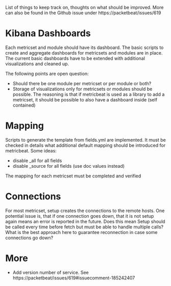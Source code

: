 List of things to keep track on, thoughts on what should be improved. More can also be found in the Github issue under https://packetbeat/issues/619


# Kibana Dashboards
Each metricset and module should have its dashboard. The basic scripts to create and aggregate dashboards for metricsets and modules are in place. The current basic dashboards have to be extended with additional visualizations and cleaned up.

The following points are open question:
* Should there be one module per metricset or per module or both?
* Storage of visualizations only for metricsets or modules should be possible. The reasoning is that if metricbeat is used as a library to add a metricset, it should be possible to also have a dashboard inside (self contained)

# Mapping
Scripts to generate the template from fields.yml are implemented. It must be checked in details what additional default mapping should be introduced for metricbeat. Some ideas:

* disable _all for all fields
* disable _source for all fields (use doc values instead)

The mapping for each metricset must be completed and verified

# Connections
For most metricset, setup creates the connections to the remote hosts. One potential issue is, that if one connection goes down, that it is not setup again means an error is reported in the future. Does this mean Setup should be called every time before fetch but must be able to handle multiple calls? What is the best approach here to guarantee reconnection in case some connections go down?

# More
* Add version number of service. See https://packetbeat/issues/619#issuecomment-185242407
